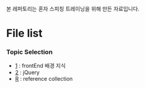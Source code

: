 본 레퍼토리는 혼자 스피칭 트레이닝을 위해 만든 자료입니다.

# File list

### Topic Selection
* [1](https://github.com/TaekGeunLee/study_frontEnd/tree/master/A1/1) : frontEnd 배경 지식
* [2](https://github.com/TaekGeunLee/study_frontEnd/tree/master/A1/2) : jQuery
* [R](https://github.com/TaekGeunLee/study_frontEnd/tree/master/A1/R) : reference collection